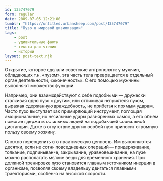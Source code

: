 ```yaml
---
id: 135747079
form: regular
date: 2009-07-05 12:21:00
tumblr: "https://untitled.urbansheep.com/post/135747079"
title: "Пузо в мировой цивилизации"
tags:
    - post
    - удивительные факты
    - тексты для чтения
    - истории
layout: post-text.njk
---
```


<p>Открытие, которое сделали советские антропологи: у мужчин, обладающих т.н. «пузом», эта часть тела превращается в отдельный орган деятельности, «оконечность». С его помощью мужчины выполняют множество функций.</p>

<p>Например, они взаимодействуют с себе подобными — дружески сталкивая одно пузо с другим, или отпихивая неприятеля пузом, выражая сдержанную враждебность, не прибегая к прямым ударам. Часто пузо выступает как примиряющий инструмент, поглощая эмоциональные, но несильные удары разъяренных самок, а его объём помогает держать остальных людей на подобающей социальной дистанции. Даже в отсутствие других особей пузо приносит огромную пользу своему хозяину.</p>

<p>Сложно переоценить его практическую ценность. Им выполняются десятки, если не сотни повседневных операций — придерживание, толкание, подпинывание, закрывание, уравновешивание; на пузе можно располагать мелкие вещи для временного хранения. При должной тренировке пузо становится главным источником инерции в организме, позволяя своему владельцу двигаться плавными траекториями, особенно на высокой скорости.</p>

